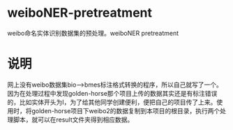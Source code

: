 # weiboNER-pretreatment
weibo命名实体识别数据集的预处理。weiboNER pretreatment

# 说明
网上没有weibo数据集bio-->bmes标注格式转换的程序，所以自己就写了一个。因为在处理过程中发现golden-horse那个项目上传的数据其实还是有标注错误的，比如实体开头为I，为了给其他同学创建便利，便把自己的项目传了上来。使用时，将golden-horse项目下weibo2的数据复制到本项目的根目录，执行两个处理脚本，就可以在result文件夹得到相应数据。
